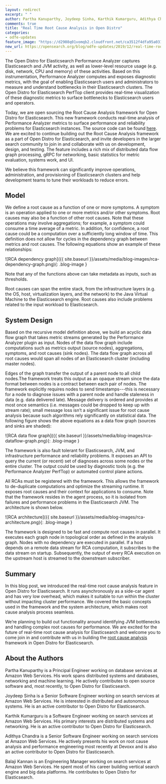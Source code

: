 ```yaml
---
layout: redirect
excerpt: " "
author: Partha Kanuparthy, Joydeep Sinha, Karthik Kumarguru, Adithya Chandra, Balaji Kannan
comments: true
title: "Real Time Root Cause Analysis in Open Distro"
categories:
- odfe-updates
feature_image: "https://d2908q01vomqb2.cloudfront.net/ca3512f4dfa95a03169c5a670a4c91a19b3077b4/2019/03/26/open_disto-elasticsearch-logo-800x400.jpg"
new_url: https://opensearch.org/blog/odfe-updates/2019/12/real-time-root-cause-analysis-in-open-distro-for-elasticsearch/
---
```


The Open Distro for Elasticsearch Performance Analyzer captures Elasticsearch and JVM activity, as well as lower-level resource usage (e.g. disk, network, CPU and memory) of these activities. Based on this instrumentation, Performance Analyzer computes and exposes diagnostic metrics, with the goal of enabling Elasticsearch users and administrators to measure and understand bottlenecks in their Elasticsearch clusters. The Open Distro for Elasticsearch PerfTop client provides real-time visualization of these diagnostic metrics to surface bottlenecks to Elasticsearch users and operators.

Today, we are open sourcing the Root Cause Analysis framework for Open Distro for Elasticsearch. This new framework conducts real-time analysis of Performance Analyzer metrics to surface performance and reliability problems for Elasticsearch instances. The source code can be found [here](https://github.com/opendistro-for-elasticsearch/performance-analyzer-rca). We are excited to continue building out the Root Cause Analysis framework as a part of Open Distro for Elasticsearch, and invite developers in the larger search community to join in and collaborate with us on development, design, and testing. The feature includes a rich mix of distributed data flow graph processing, gRPC for networking, basic statistics for metric evaluation, systems work, and UI.

We believe this framework can significantly improve operations, administration, and provisioning of Elasticsearch clusters and help development teams to tune their workloads to reduce errors.

## Model

We define a root cause as a function of one or more symptoms. A symptom is an operation applied to one or more metrics and/or other symptoms. Root causes may also be a function of other root causes. Note that these operations may involve aggregations; for example, a symptom could consume a time average of a metric. In addition, for confidence, a root cause could be a computation over a sufficiently long window of time. This definition does not allow for cycles in the dependency graph between metrics and root causes. The following equations show an example of these relationships:

![RCA dependency graph]({{ site.baseurl }}/assets/media/blog-images/rca-dependency-graph.png){: .blog-image }

Note that any of the functions above can take metadata as inputs, such as thresholds.

Root causes can span the entire stack, from the infrastructure layers (e.g. the OS, host, virtualization layers, and the network) to the Java Virtual Machine to the Elasticsearch engine. Root causes also include problems related to the input workload to Elasticsearch.

## System Design

Based on the recursive model definition above, we build an acyclic data flow graph that takes metric streams generated by the Performance Analyzer plugin as input. Nodes of the data flow graph include computations such as metrics output (source nodes), aggregations, symptoms, and root causes (sink nodes). The data flow graph across all root causes would span all nodes of an Elasticsearch cluster (including master nodes).

Edges of the graph transfer the output of a parent node to all child nodes.The framework treats this output as an opaque stream since the data format between nodes is a contract between each pair of nodes. The framework explicitly requires nodes to send timestamps---this is necessary for a node to diagnose issues with a parent node and handle staleness in data (e.g. data delivered late). Message delivery is ordered and provides at most once semantics (i.e. messages could be dropped to keep up with stream rate); small message loss isn’t a significant issue for root cause analysis because such algorithms rely significantly on statistical data. The following figure shows the above equations as a data flow graph (sources and sinks are shaded):

![RCA data flow graph]({{ site.baseurl }}/assets/media/blog-images/rca-dataflow-graph.png){: .blog-image }

The framework is  also fault tolerant for Elasticsearch, JVM, and infrastructure performance and reliability problems. It exposes an API to query the current (or recent) set of diagnoses across some nodes or the entire cluster. The output  could be used by diagnostic tools (e.g. the Performance Analyzer PerfTop) or automated control plane actions.

All RCAs must be registered with the framework. This allows the framework to de-duplicate computations and optimize the streaming runtime. It exposes root causes and their context for applications to consume. Note that the framework resides in the agent process, so it is isolated from failures and performance problems in the Elasticsearch JVM. The architecture is shown below.

![RCA architecture]({{ site.baseurl }}/assets/media/blog-images/rca-architecture.png){: .blog-image }

The framework is designed to be fast and compute root causes in parallel. It executes each graph node in topological order as defined in the analysis graph. Nodes with no dependency are executed in parallel. If a host depends on a remote data stream for RCA computation, it subscribes to the data stream on startup. Subsequently, the output of every RCA execution on the upstream host is streamed to the downstream subscriber.

## Summary

In this blog post, we introduced the real-time root cause analysis feature in Open Distro for Elasticsearch. It runs asynchronously as a side-car agent and has very low overhead, which makes it suitable to run within the cluster without impacting cluster performance. We covered the basic concepts used in the framework and the system architecture, which makes root cause analysis process seamless.

We’re planning to build out functionality around identifying JVM bottlenecks and handling complex root causes for performance. We are excited for the future of real-time root cause analysis for Elasticsearch and welcome you to come join in and contribute with us in building the [root cause analysis](https://github.com/opendistro-for-elasticsearch/performance-analyzer-rca) framework in Open Distro for Elasticsearch.

## About the Authors

Partha Kanuparthy is a Principal Engineer working on database services at Amazon Web Services. His work spans distributed systems and databases, networking and machine learning. He actively contributes to open source software and, most recently, to Open Distro for Elasticsearch.

Joydeep Sinha is a Senior Software Engineer working on search services at Amazon Web Services. He is interested in distributed and autonomous systems. He is an active contributor to Open Distro for Elasticsearch.

Karthik Kumarguru is a Software Engineer working on search services at Amazon Web Services. His primary interests are distributed systems and networking. He is an active contributor to Open Distro for Elasticsearch.

Adithya Chandra is a Senior Software Engineer working on search services at Amazon Web Services. He actively presents his work on root cause analysis and performance engineering most recently at Devoxx and is also an  active contributor to Open Distro for Elasticsearch.

Balaji Kannan is an Engineering Manager working on search services at Amazon Web Services. He spent most of his career building vertical search engine and big data platforms. He contributes to Open Distro for Elasticsearch.
